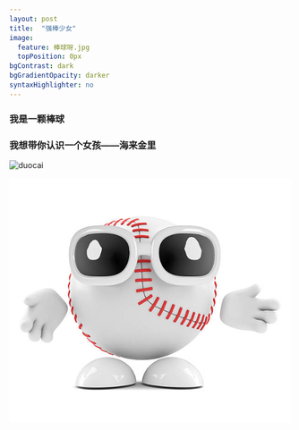 ```yaml
---
layout: post
title:  "强棒少女"
image:
  feature: 棒球呀.jpg
  topPosition: 0px
bgContrast: dark
bgGradientOpacity: darker
syntaxHighlighter: no
---
```

### 我是一颗棒球
### 我想带你认识一个女孩——海来金里
  
  ![duocai](https://tva1.sinaimg.cn/large/008eGmZEly1goi5lwjebjj31400u0kk1.jpg)
  
  ![bangqiu](https://github.com/sarahjiaojia/baseball/blob/main/assets/images/%E6%A3%92%E7%90%83%E5%91%80.jpg)
